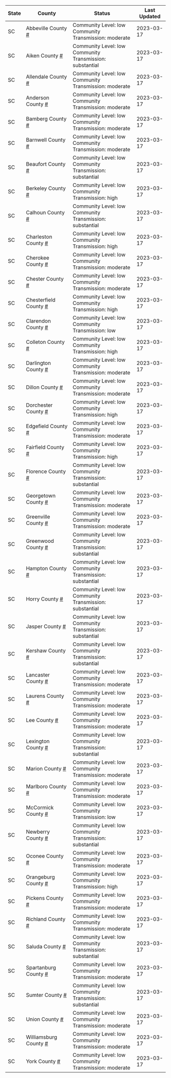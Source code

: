 State | County | Status | Last Updated
--- | --- | --- | --- 
SC | Abbeville County <a href="#abbeville_county">#</a> | <a name="abbeville_county"></a>Community Level: low<br/>Community Transmission: moderate | 2023-03-17
SC | Aiken County <a href="#aiken_county">#</a> | <a name="aiken_county"></a>Community Level: low<br/>Community Transmission: substantial | 2023-03-17
SC | Allendale County <a href="#allendale_county">#</a> | <a name="allendale_county"></a>Community Level: low<br/>Community Transmission: moderate | 2023-03-17
SC | Anderson County <a href="#anderson_county">#</a> | <a name="anderson_county"></a>Community Level: low<br/>Community Transmission: moderate | 2023-03-17
SC | Bamberg County <a href="#bamberg_county">#</a> | <a name="bamberg_county"></a>Community Level: low<br/>Community Transmission: moderate | 2023-03-17
SC | Barnwell County <a href="#barnwell_county">#</a> | <a name="barnwell_county"></a>Community Level: low<br/>Community Transmission: moderate | 2023-03-17
SC | Beaufort County <a href="#beaufort_county">#</a> | <a name="beaufort_county"></a>Community Level: low<br/>Community Transmission: substantial | 2023-03-17
SC | Berkeley County <a href="#berkeley_county">#</a> | <a name="berkeley_county"></a>Community Level: low<br/>Community Transmission: high | 2023-03-17
SC | Calhoun County <a href="#calhoun_county">#</a> | <a name="calhoun_county"></a>Community Level: low<br/>Community Transmission: substantial | 2023-03-17
SC | Charleston County <a href="#charleston_county">#</a> | <a name="charleston_county"></a>Community Level: low<br/>Community Transmission: high | 2023-03-17
SC | Cherokee County <a href="#cherokee_county">#</a> | <a name="cherokee_county"></a>Community Level: low<br/>Community Transmission: moderate | 2023-03-17
SC | Chester County <a href="#chester_county">#</a> | <a name="chester_county"></a>Community Level: low<br/>Community Transmission: moderate | 2023-03-17
SC | Chesterfield County <a href="#chesterfield_county">#</a> | <a name="chesterfield_county"></a>Community Level: low<br/>Community Transmission: high | 2023-03-17
SC | Clarendon County <a href="#clarendon_county">#</a> | <a name="clarendon_county"></a>Community Level: low<br/>Community Transmission: low | 2023-03-17
SC | Colleton County <a href="#colleton_county">#</a> | <a name="colleton_county"></a>Community Level: low<br/>Community Transmission: high | 2023-03-17
SC | Darlington County <a href="#darlington_county">#</a> | <a name="darlington_county"></a>Community Level: low<br/>Community Transmission: moderate | 2023-03-17
SC | Dillon County <a href="#dillon_county">#</a> | <a name="dillon_county"></a>Community Level: low<br/>Community Transmission: moderate | 2023-03-17
SC | Dorchester County <a href="#dorchester_county">#</a> | <a name="dorchester_county"></a>Community Level: low<br/>Community Transmission: high | 2023-03-17
SC | Edgefield County <a href="#edgefield_county">#</a> | <a name="edgefield_county"></a>Community Level: low<br/>Community Transmission: moderate | 2023-03-17
SC | Fairfield County <a href="#fairfield_county">#</a> | <a name="fairfield_county"></a>Community Level: low<br/>Community Transmission: high | 2023-03-17
SC | Florence County <a href="#florence_county">#</a> | <a name="florence_county"></a>Community Level: low<br/>Community Transmission: substantial | 2023-03-17
SC | Georgetown County <a href="#georgetown_county">#</a> | <a name="georgetown_county"></a>Community Level: low<br/>Community Transmission: moderate | 2023-03-17
SC | Greenville County <a href="#greenville_county">#</a> | <a name="greenville_county"></a>Community Level: low<br/>Community Transmission: moderate | 2023-03-17
SC | Greenwood County <a href="#greenwood_county">#</a> | <a name="greenwood_county"></a>Community Level: low<br/>Community Transmission: substantial | 2023-03-17
SC | Hampton County <a href="#hampton_county">#</a> | <a name="hampton_county"></a>Community Level: low<br/>Community Transmission: substantial | 2023-03-17
SC | Horry County <a href="#horry_county">#</a> | <a name="horry_county"></a>Community Level: low<br/>Community Transmission: substantial | 2023-03-17
SC | Jasper County <a href="#jasper_county">#</a> | <a name="jasper_county"></a>Community Level: low<br/>Community Transmission: substantial | 2023-03-17
SC | Kershaw County <a href="#kershaw_county">#</a> | <a name="kershaw_county"></a>Community Level: low<br/>Community Transmission: substantial | 2023-03-17
SC | Lancaster County <a href="#lancaster_county">#</a> | <a name="lancaster_county"></a>Community Level: low<br/>Community Transmission: moderate | 2023-03-17
SC | Laurens County <a href="#laurens_county">#</a> | <a name="laurens_county"></a>Community Level: low<br/>Community Transmission: moderate | 2023-03-17
SC | Lee County <a href="#lee_county">#</a> | <a name="lee_county"></a>Community Level: low<br/>Community Transmission: moderate | 2023-03-17
SC | Lexington County <a href="#lexington_county">#</a> | <a name="lexington_county"></a>Community Level: low<br/>Community Transmission: substantial | 2023-03-17
SC | Marion County <a href="#marion_county">#</a> | <a name="marion_county"></a>Community Level: low<br/>Community Transmission: moderate | 2023-03-17
SC | Marlboro County <a href="#marlboro_county">#</a> | <a name="marlboro_county"></a>Community Level: low<br/>Community Transmission: moderate | 2023-03-17
SC | McCormick County <a href="#mccormick_county">#</a> | <a name="mccormick_county"></a>Community Level: low<br/>Community Transmission: low | 2023-03-17
SC | Newberry County <a href="#newberry_county">#</a> | <a name="newberry_county"></a>Community Level: low<br/>Community Transmission: substantial | 2023-03-17
SC | Oconee County <a href="#oconee_county">#</a> | <a name="oconee_county"></a>Community Level: low<br/>Community Transmission: moderate | 2023-03-17
SC | Orangeburg County <a href="#orangeburg_county">#</a> | <a name="orangeburg_county"></a>Community Level: low<br/>Community Transmission: high | 2023-03-17
SC | Pickens County <a href="#pickens_county">#</a> | <a name="pickens_county"></a>Community Level: low<br/>Community Transmission: moderate | 2023-03-17
SC | Richland County <a href="#richland_county">#</a> | <a name="richland_county"></a>Community Level: low<br/>Community Transmission: moderate | 2023-03-17
SC | Saluda County <a href="#saluda_county">#</a> | <a name="saluda_county"></a>Community Level: low<br/>Community Transmission: substantial | 2023-03-17
SC | Spartanburg County <a href="#spartanburg_county">#</a> | <a name="spartanburg_county"></a>Community Level: low<br/>Community Transmission: moderate | 2023-03-17
SC | Sumter County <a href="#sumter_county">#</a> | <a name="sumter_county"></a>Community Level: low<br/>Community Transmission: substantial | 2023-03-17
SC | Union County <a href="#union_county">#</a> | <a name="union_county"></a>Community Level: low<br/>Community Transmission: moderate | 2023-03-17
SC | Williamsburg County <a href="#williamsburg_county">#</a> | <a name="williamsburg_county"></a>Community Level: low<br/>Community Transmission: moderate | 2023-03-17
SC | York County <a href="#york_county">#</a> | <a name="york_county"></a>Community Level: low<br/>Community Transmission: moderate | 2023-03-17
